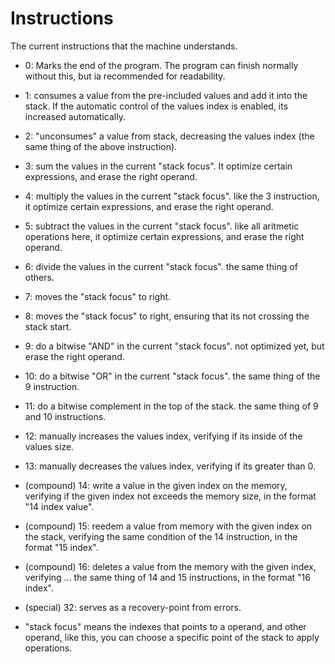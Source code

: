 # Instructions

The current instructions that the machine understands.

  - 0: Marks the end of the program. The program can finish normally without this, but ia recommended for readability.

  - 1: consumes a value from the pre-included values and add it into the stack. If the automatic control of the values index is enabled, its increased automatically.

  - 2: "unconsumes" a value from stack, decreasing the values index (the same thing of the above instruction).

  - 3: sum the values in the current "stack focus". It optimize certain expressions, and erase the right operand.

  - 4: multiply the values in the current "stack focus". like the 3 instruction, it optimize certain expressions, and erase the right operand.

  - 5: subtract the values in the current "stack focus". like all aritmetic operations here, it optimize certain expressions, and erase the right operand.

  - 6: divide the values in the current "stack focus". the same thing of others.

  - 7: moves the "stack focus" to right.

  - 8: moves the "stack focus" to right, ensuring that its not crossing the stack start.

  - 9: do a bitwise "AND" in the current "stack focus". not optimized yet, but erase the right operand.

  - 10: do a bitwise "OR" in the current "stack focus". the same thing of the 9 instruction.

  - 11: do a bitwise complement in the top of the stack. the same thing of 9 and 10 instructions.

  - 12: manually increases the values index, verifying if its inside of the values size.

  - 13: manually decreases the values index, verifying if its greater than 0.

  - (compound) 14: write a value in the given index on the memory, verifying if the given index not exceeds the memory size, in the format "14 index value".

  - (compound) 15: reedem a value from memory with the given index on the stack, verifying the same condition of the 14 instruction, in the format "15 index".

  - (compound) 16: deletes a value from the memory with the given index, verifying ... the same thing of 14 and 15 instructions, in the format "16 index".

  - (special) 32: serves as a recovery-point from errors.

* "stack focus" means the indexes that points to a operand, and other operand, like this, you can choose a specific point of the stack to apply operations.
